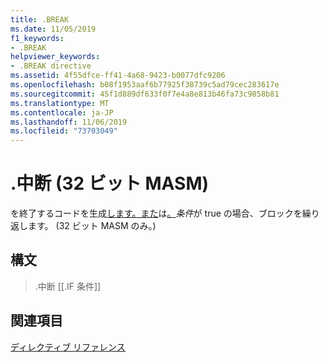 ```yaml
---
title: .BREAK
ms.date: 11/05/2019
f1_keywords:
- .BREAK
helpviewer_keywords:
- .BREAK directive
ms.assetid: 4f55dfce-ff41-4a68-9423-b0077dfc9206
ms.openlocfilehash: b08f1953aaf6b77925f38739c5ad79cec283617e
ms.sourcegitcommit: 45f1d889df633f0f7e4a8e813b46fa73c9858b81
ms.translationtype: MT
ms.contentlocale: ja-JP
ms.lasthandoff: 11/06/2019
ms.locfileid: "73703049"
---
```

# <a name="break-32-bit-masm"></a>.中断 (32 ビット MASM)

を終了するコードを生成[します。また](../../assembler/masm/dot-while.md)は[。](../../assembler/masm/dot-repeat.md)*条件*が true の場合、ブロックを繰り返します。 (32 ビット MASM のみ。)

## <a name="syntax"></a>構文

> .中断 [[.IF 条件]]

## <a name="see-also"></a>関連項目

[ディレクティブ リファレンス](../../assembler/masm/directives-reference.md)<br/>